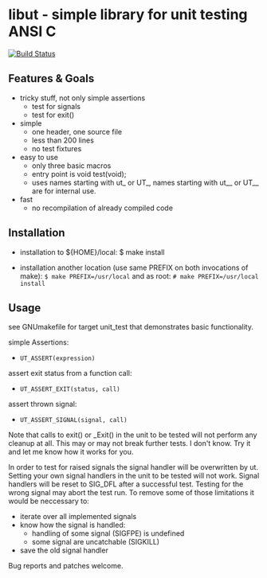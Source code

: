 # libut - simple library for unit testing ANSI C

[![Build Status](https://travis-ci.org/janniemann/ut.svg?branch=master)](https://travis-ci.org/janniemann/ut)

## Features & Goals

- tricky stuff, not only simple assertions
    - test for signals
    - test for exit()
- simple
    - one header, one source file
    - less than 200 lines
    - no test fixtures
- easy to use
    - only three basic macros
    - entry point is void test(void);
    - uses names starting with ut_ or UT_, names starting with ut__ or UT__ are for internal use.
- fast
    - no recompilation of already compiled code

## Installation

- installation to ${HOME}/local:
    $ make install

- installation another location (use same PREFIX on both invocations of make):
    `$ make PREFIX=/usr/local`
    and as root:
    `# make PREFIX=/usr/local install`

## Usage

see GNUmakefile for target unit_test that demonstrates basic functionality.

simple Assertions:
- `UT_ASSERT(expression)`

assert exit status from a function call:
- `UT_ASSERT_EXIT(status, call)`

assert thrown signal:
- `UT_ASSERT_SIGNAL(signal, call)`

Note that calls to exit() or _Exit() in the unit to be tested will not perform any cleanup at all.
This may or may not break further tests. I don't know. Try it and let me know how it works for you.

In order to test for raised signals the signal handler will be overwritten by ut.
Setting your own signal handlers in the unit to be tested will not work.
Signal handlers will be reset to SIG_DFL after a successful test.
Testing for the wrong signal may abort the test run.
To remove some of those limitations it would be neccessary to:
- iterate over all implemented signals
- know how the signal is handled:
    - handling of some signal (SIGFPE) is undefined
    - some signal are uncatchable (SIGKILL)
- save the old signal handler

Bug reports and patches welcome.
